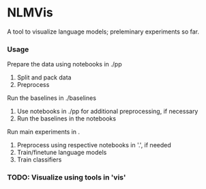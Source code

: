 # NLMVis
A tool to visualize language models; preleminary experiments so far.

### Usage

Prepare the data using notebooks in ./pp

1) Split and pack data
2) Preprocess

Run the baselines in ./baselines

1) Use notebooks in ./pp for additional preprocessing, if necessary
2) Run the baselines in the notebooks

Run main experiments in .

1) Preprocess using respective notebooks in '.', if needed
2) Train/finetune language models
3) Train classifiers

### TODO: Visualize using tools in 'vis'

